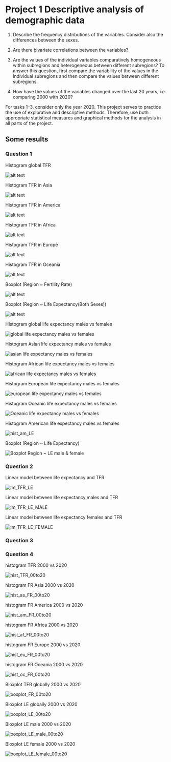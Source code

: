 # Project 1 Descriptive analysis of demographic data
1. Describe the frequency distributions of the variables. Consider also the differences between the sexes.

2. Are there bivariate correlations between the variables?

3. Are the values of the individual variables comparatively homogeneous within subregions and heterogeneous between different subregions? To answer this question, first compare the variability of the values in the individual subregions and then compare the values between different subregions.

4. How have the values of the variables changed over the last 20 years, i.e. comparing 2000 with 2020?

For tasks 1–3, consider only the year 2020. This project serves to practice the use of explorative and descriptive methods. Therefore, use both appropriate statistical measures and graphical methods for the analysis in all parts of the project.


## Some results

### Question 1

Histogram global TFR

![alt text](https://github.com/Jeffchen00/ISC-repo/blob/03c6826e01f75451bc38329a822f1e2bf5b4e23d/hist_TFR_gl.png)

Histogram TFR in Asia

![alt text](https://github.com/Jeffchen00/ISC-repo/blob/03c6826e01f75451bc38329a822f1e2bf5b4e23d/hist_TFR_as.png)

Histogram TFR in America

![alt text](https://github.com/Jeffchen00/ISC-repo/blob/03c6826e01f75451bc38329a822f1e2bf5b4e23d/hist_TFR_am.png)

Histogram TFR in Africa

![alt text](https://github.com/Jeffchen00/ISC-repo/blob/03c6826e01f75451bc38329a822f1e2bf5b4e23d/hist_TFR_af.png)

Histogram TFR in Europe

![alt text](https://github.com/Jeffchen00/ISC-repo/blob/03c6826e01f75451bc38329a822f1e2bf5b4e23d/hist_TFR_eu.png)

Histogram TFR in Oceania

![alt text](https://github.com/Jeffchen00/ISC-repo/blob/a835d9a3faba84fdf0b531a60f83a72a6197fde6/hist_TFR_oc.png)

Boxplot (Region ~ Fertility Rate)

![alt text](https://github.com/Jeffchen00/ISC-repo/blob/1ea9ea6f64066924b2e72c37e51ba944e60dde27/Boxplot%20Region%20~%20Fertility%20Rate.png)

Boxplot (Region ~ Life Expectancy(Both Sexes))

![alt text](https://github.com/Jeffchen00/ISC-repo/blob/18fe860d94d45d24981c726b8187153e4b266384/Boxplot%20Region%20~%20Life%20Expectancy(Both%20Sexes).png)

Histogram global life expectancy males vs females

![global life expectancy males vs females](https://user-images.githubusercontent.com/31046966/115420964-de195f00-a1fb-11eb-826c-b9c16971862e.png)

Histogram Asian life expectancy males vs females

![asian life expectancy males vs females](https://user-images.githubusercontent.com/31046966/115421114-fc7f5a80-a1fb-11eb-913b-45d7aaa1ddbe.png)

Histogram African life expectancy males vs females

![african life expectancy males vs females](https://user-images.githubusercontent.com/31046966/115421182-0a34e000-a1fc-11eb-8aa2-b1583fb37f06.png)

Histogram European life expectancy males vs females

![european life expectancy males vs females](https://user-images.githubusercontent.com/31046966/115421263-1620a200-a1fc-11eb-9dff-a0f7dd666884.png)

Histogram Oceanic life expectancy males vs females

![Oceanic life expectancy males vs females](https://user-images.githubusercontent.com/31046966/115421299-1e78dd00-a1fc-11eb-9025-d8d17f5b9d9b.png)

Histogram American life expectancy males vs females

![hist_am_LE](https://user-images.githubusercontent.com/31046966/115423762-626ce180-a1fe-11eb-8160-ff722cbe3c4a.png)

Boxplot (Region ~ Life Expectancy)

![Boxplot Region ~ LE male & female](https://github.com/Jeffchen00/ISC-repo/blob/ac7bbad752db500e88a92ff7529ed12c83e516d5/result_Q1/Boxplot%20Region%20~%20LE%20male%20&%20female.png)



### Question 2

Linear model between life expectancy and TFR

![lm_TFR_LE](https://github.com/Jeffchen00/ISC-repo/blob/fbea636c926e2c87361dae9b922693f5fc41d1e1/result_Q2/lm_TFR_LE.png)

Linear model between life expectancy males and TFR

![lm_TFR_LE_MALE](https://user-images.githubusercontent.com/31046966/115736861-eaccbd00-a38b-11eb-9068-99d97bf16b93.png)


Linear model between life expectancy females and TFR

![lm_TFR_LE_FEMALE](https://user-images.githubusercontent.com/31046966/115736880-eef8da80-a38b-11eb-873c-d250446754f1.png)



### Question 3
### Question 4

histogram TFR 2000 vs 2020

![hist_TFR_00to20](https://user-images.githubusercontent.com/31046966/115751349-697c2700-a399-11eb-9a99-c5a69cb73362.png)

histogram FR Asia 2000 vs 2020

![hist_as_FR_00to20](https://user-images.githubusercontent.com/31046966/115751830-d7c0e980-a399-11eb-851f-33a67ddb664a.png)

histogram FR America 2000 vs 2020

![hist_am_FR_00to20](https://user-images.githubusercontent.com/31046966/115751855-dbed0700-a399-11eb-9abc-264c7043f6b3.png)

histogram FR Africa 2000 vs 2020

![hist_af_FR_00to20](https://user-images.githubusercontent.com/31046966/115751873-dee7f780-a399-11eb-8d3b-b004cc153487.png)

histogram FR Europe 2000 vs 2020

![hist_eu_FR_00to20](https://user-images.githubusercontent.com/31046966/115751899-e3acab80-a399-11eb-8e12-9d2296e13957.png)

histogram FR Oceania 2000 vs 2020

![hist_oc_FR_00to20](https://user-images.githubusercontent.com/31046966/115751916-e8715f80-a399-11eb-9c38-a138c506cb83.png)



Bloxplot TFR globally 2000 vs 2020

![boxplot_FR_00to20](https://user-images.githubusercontent.com/31046966/115752205-2d959180-a39a-11eb-88b4-df18c4a38e12.png)


Bloxplot LE globally 2000 vs 2020

![boxplot_LE_00to20](https://user-images.githubusercontent.com/31046966/115752009-fd4df300-a399-11eb-917f-5b35743e6960.png)

Bloxplot LE male 2000 vs 2020

![boxplot_LE_male_00to20](https://user-images.githubusercontent.com/31046966/115752073-0dfe6900-a39a-11eb-8d9a-108fbea83756.png)

Bloxplot LE female 2000 vs 2020

![boxplot_LE_female_00to20](https://user-images.githubusercontent.com/31046966/115752264-371ef980-a39a-11eb-8ca2-b0843bf679cc.png)








